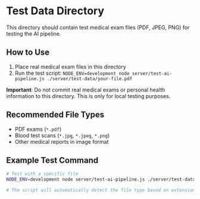 # Test Data Directory

This directory should contain test medical exam files (PDF, JPEG, PNG) for testing the AI pipeline.

## How to Use

1. Place real medical exam files in this directory
2. Run the test script: `NODE_ENV=development node server/test-ai-pipeline.js ./server/test-data/your-file.pdf`

**Important**: Do not commit real medical exams or personal health information to this directory.
This is only for local testing purposes.

## Recommended File Types

- PDF exams (`*.pdf`)
- Blood test scans (`*.jpg`, `*.jpeg`, `*.png`)
- Other medical reports in image format

## Example Test Command

```bash
# Test with a specific file
NODE_ENV=development node server/test-ai-pipeline.js ./server/test-data/sample-exam.pdf

# The script will automatically detect the file type based on extension
```